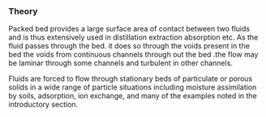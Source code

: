 ### Theory

Packed bed provides a large surface area of contact between two fluids and is thus extensively used in distillation extraction absorption etc. As the fluid passes through the bed. it does so through the voids present in the bed the voids from continuous channels through out the bed .the flow may be laminar through some channels and turbulent in other channels.

Fluids are forced to flow through stationary beds of particulate or porous solids in a wide range of particle situations including moisture assimilation by soils, adsorption, ion exchange, and many of the examples noted in the introductory section.
